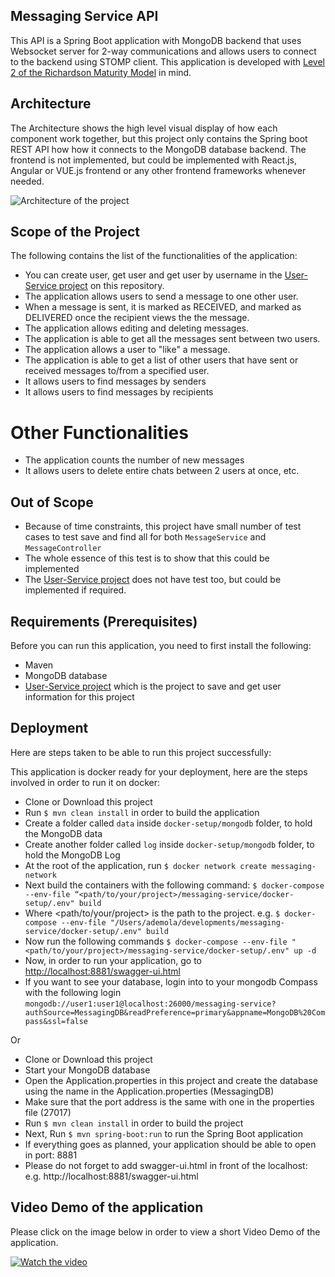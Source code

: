 ## Messaging Service API
This API is a Spring Boot application with MongoDB backend that uses Websocket server for 2-way communications and allows users to connect to the backend using STOMP client. This application is developed with [Level 2 of the Richardson Maturity Model](https://martinfowler.com/articles/richardsonMaturityModel.html) in mind.


## Architecture
The Architecture shows the high level visual display of how each component work together, but this project only contains the Spring boot REST API how how it connects to the MongoDB database backend. The frontend is not implemented, but could be implemented with React.js, Angular or VUE.js frontend or any other frontend frameworks whenever needed.

![Architecture of the project](https://persistentminds.com/wp-content/uploads/2021/04/Messaging-Service.png)

## Scope of the Project
The following contains the list of the functionalities of the application:
* You can create user, get user and get user by username in the [User-Service project](https://github.com/ademolakazeem/user-service.git) on this repository.
* The application allows users to send a message to one other user.
* When a message is sent, it is marked as RECEIVED, and marked as DELIVERED once the recipient views the the message.
* The application allows editing and deleting messages.
* The application is able to get all the messages sent between two users.
* The application allows a user to "like" a message.
* The application  is able to get a list of other users that have sent or received messages to/from a specified user.
* It allows users to find messages by senders
* It allows users to find messages by recipients
# Other Functionalities
* The application counts the number of new messages
* It allows users to delete entire chats between 2 users at once, etc.

## Out of Scope
* Because of time constraints, this project have small number of test cases to test save and find all for both `MessageService` and `MessageController`
* The whole essence of this test is to show that this could be implemented
* The [User-Service project](https://github.com/ademolakazeem/user-service.git) does not have test too, but could be implemented if required.

## Requirements  (Prerequisites)
Before you can run this application, you need to first install the following:
* Maven
* MongoDB database
* [User-Service project](https://github.com/ademolakazeem/user-service.git) which is the project to save and get user information for this project

## Deployment
Here are steps taken to be able to run this project successfully:

This application is docker ready for your deployment, here are the steps involved in order to run it on docker:

* Clone or Download this project
* Run `$ mvn clean install` in order to build the application
* Create a folder called  `data` inside  `docker-setup/mongodb` folder, to hold the MongoDB data
* Create another folder called  `log` inside  `docker-setup/mongodb` folder, to hold the MongoDB Log
* At the root of the application, run `$ docker network create messaging-network`
* Next build the containers with the following command: `$ docker-compose --env-file “<path/to/your/project>/messaging-service/docker-setup/.env" build`
* Where <path/to/your/project> is the path to the project. e.g. `$ docker-compose --env-file "/Users/ademola/developments/messaging-service/docker-setup/.env" build`
* Now run the following commands `$ docker-compose --env-file "<path/to/your/project>/messaging-service/docker-setup/.env" up -d`
* Now, in order to run your application, go to [http://localhost:8881/swagger-ui.html](http://localhost:8881/swagger-ui.html) 
* If you want to see your database, login into to your mongodb Compass with the following login `mongodb://user1:user1@localhost:26000/messaging-service?authSource=MessagingDB&readPreference=primary&appname=MongoDB%20Compass&ssl=false`


Or

* Clone or Download this project
* Start your MongoDB database
* Open the Application.properties in this project and create the database using the name in the Application.properties (MessagingDB)
* Make sure that the port address is the same with one in the properties file (27017)
* Run `$ mvn clean install` in order to build the project
* Next, Run `$ mvn spring-boot:run` to run the Spring Boot application
* If everything goes as planned, your application should be able to open in port: 8881
* Please do not forget to add swagger-ui.html in front of the localhost: e.g. http://localhost:8881/swagger-ui.html

## Video Demo of the application
Please click on the image below in order to view a short Video Demo of the application.

[![Watch the video](https://persistentminds.com/wp-content/uploads/2021/04/Messaging-Service.png)](https://youtu.be/RSD8-FDedQo)

